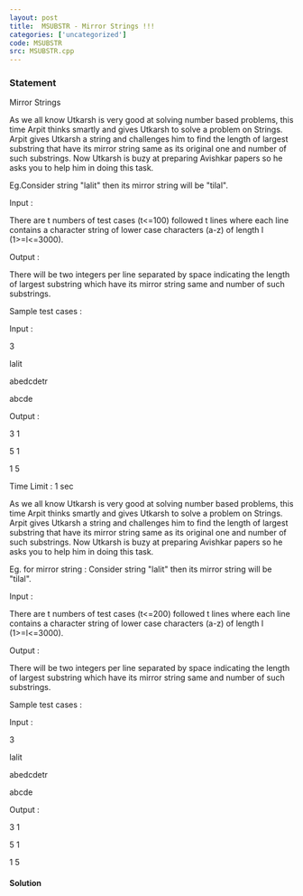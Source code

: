 ```yaml
---
layout: post
title:  MSUBSTR - Mirror Strings !!!
categories: ['uncategorized']
code: MSUBSTR
src: MSUBSTR.cpp
---
```


### **Statement**

Mirror Strings

As we all know Utkarsh is very good at solving number based problems, this
time Arpit thinks smartly and gives Utkarsh to solve a problem on Strings.
Arpit gives Utkarsh a string and challenges him to find the length of largest
substring that have its mirror string same as its original one and number of
such substrings. Now Utkarsh is buzy at preparing Avishkar papers so he asks
you to help him in doing this task.

Eg.Consider string "lalit" then its mirror string will be "tilal".

Input :

There are t numbers of test cases (t<=100) followed t lines where each line
contains a character string of lower case characters (a-z) of length l
(1>=l<=3000).

Output :

There will be two integers per line separated by space indicating the length
of largest substring which have its mirror string same and number of such
substrings.

Sample test cases :

Input :

3

lalit

abedcdetr

abcde

Output :

3 1

5 1

1 5

Time Limit : 1 sec

As we all know Utkarsh is very good at solving number based problems, this
time Arpit thinks smartly and gives Utkarsh to solve a problem on Strings.
Arpit gives Utkarsh a string and challenges him to find the length of largest
substring that have its mirror string same as its original one and number of
such substrings. Now Utkarsh is buzy at preparing Avishkar papers so he asks
you to help him in doing this task.

Eg. for mirror string : Consider string "lalit" then its mirror string will be
"tilal".

Input :

There are t numbers of test cases (t<=200) followed t lines where each line
contains a character string of lower case characters (a-z) of length l
(1>=l<=3000).

Output :

There will be two integers per line separated by space indicating the length
of largest substring which have its mirror string same and number of such
substrings.

Sample test cases :

Input :

3

lalit

abedcdetr

abcde

Output :

3 1

5 1

1 5



#### **Solution**



